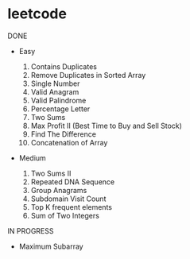 # leetcode

DONE
- Easy		
	1. Contains Duplicates
    2. Remove Duplicates in Sorted Array 		
	3. Single Number	
    4. Valid Anagram	
	5. Valid Palindrome		
    6. Percentage Letter
    7. Two Sums	
    8. Max Profit II (Best Time to Buy and Sell Stock)  
    9. Find The Difference
    10. Concatenation of Array

- Medium
    1. Two Sums II		
    2. Repeated DNA Sequence
    3. Group Anagrams
    4. Subdomain Visit Count	
    5. Top K frequent elements
    6. Sum of Two Integers
	

IN PROGRESS    
- Maximum Subarray 
			
			
			
			
			
			
			